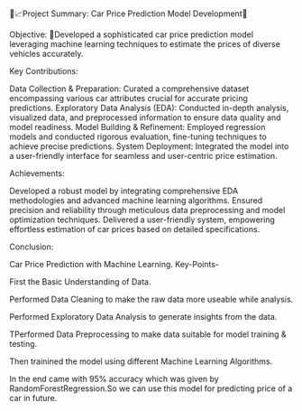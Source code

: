 🚀📈Project Summary: Car Price Prediction Model Development🚗

Objective:
🌟Developed a sophisticated car price prediction model leveraging machine learning techniques to estimate the prices of diverse vehicles accurately.

Key Contributions:

Data Collection & Preparation: Curated a comprehensive dataset encompassing various car attributes crucial for accurate pricing predictions.
Exploratory Data Analysis (EDA): Conducted in-depth analysis, visualized data, and preprocessed information to ensure data quality and model readiness.
Model Building & Refinement: Employed regression models and conducted rigorous evaluation, fine-tuning techniques to achieve precise predictions.
System Deployment: Integrated the model into a user-friendly interface for seamless and user-centric price estimation.

Achievements:

Developed a robust model by integrating comprehensive EDA methodologies and advanced machine learning algorithms.
Ensured precision and reliability through meticulous data preprocessing and model optimization techniques.
Delivered a user-friendly system, empowering effortless estimation of car prices based on detailed specifications.

Conclusion:

Car Price Prediction with Machine Learning.
Key-Points-

First the Basic Understanding of Data.

Performed Data Cleaning to make the raw data more useable while analysis.

Performed Exploratory Data Analysis to generate insights from the data.

TPerformed Data Preprocessing to make data suitable for model training & testing.

Then trainined the model using different Machine Learning Algorithms.

In the end came with 95% accuracy which was given by RandomForestRegression.So we can use this model for predicting price of a car in future.
